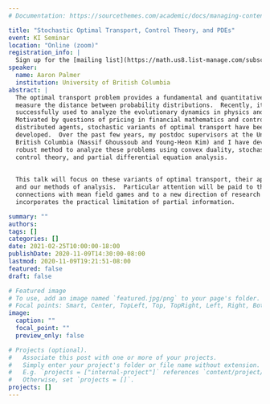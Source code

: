 ```yaml
---
# Documentation: https://sourcethemes.com/academic/docs/managing-content/

title: "Stochastic Optimal Transport, Control Theory, and PDEs"
event: KI Seminar
location: "Online (zoom)"
registration_info: |
  Sign up for the [mailing list](https://math.us8.list-manage.com/subscribe/post?u=c9cc3beec9fa57d7299ac161c&id=845fe9abdc) to receive the connection details
speaker:
  name: Aaron Palmer
  institution: University of British Columbia
abstract: |
  The optimal transport problem provides a fundamental and quantitative way to
  measure the distance between probability distributions.  Recently, it has been
  successfully used to analyze the evolutionary dynamics in physics and biology.
  Motivated by questions of pricing in financial mathematics and control of
  distributed agents, stochastic variants of optimal transport have been
  developed.  Over the past few years, my postdoc supervisors at the University of
  British Columbia (Nassif Ghoussoub and Young-Heon Kim) and I have developed a
  robust method to analyze these problems using convex duality, stochastic optimal
  control theory, and partial differential equation analysis.
  
  
  This talk will focus on these variants of optimal transport, their applications,
  and our methods of analysis.  Particular attention will be paid to the
  connections with mean field games and to a new direction of research that
  incorporates the practical limitation of partial information.

summary: ""
authors: 
tags: []
categories: []
date: 2021-02-25T10:00:00-18:00
publishDate: 2020-11-09T14:30:00-08:00
lastmod: 2020-11-09T19:21:51-08:00
featured: false
draft: false

# Featured image
# To use, add an image named `featured.jpg/png` to your page's folder.
# Focal points: Smart, Center, TopLeft, Top, TopRight, Left, Right, BottomLeft, Bottom, BottomRight.
image:
  caption: ""
  focal_point: ""
  preview_only: false

# Projects (optional).
#   Associate this post with one or more of your projects.
#   Simply enter your project's folder or file name without extension.
#   E.g. `projects = ["internal-project"]` references `content/project/deep-learning/index.md`.
#   Otherwise, set `projects = []`.
projects: []
---
```

